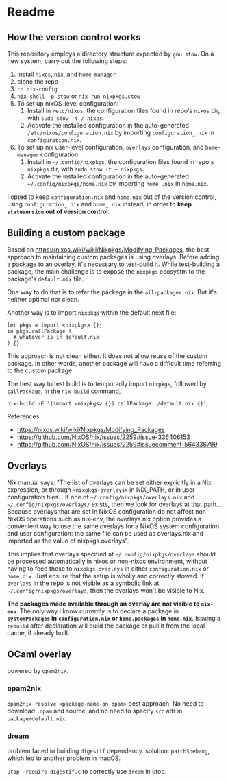 # Readme

## How the version control works

This repository employs a directory structure expected by `gnu stow`. On a new system, carry out the following steps:

1. install `nixos`, `nix`, and `home-manager`
1. clone the repo
1. `cd nix-config`
1. `nix-shell -p stow` or `nix run nixpkgs.stow`
1. To set up nixOS-level configuration:
    1. Install in `/etc/nixos`, the configuration files found in repo's `nixos` dir, with `sudo stow -t / nixos`.
    1. Activate the installed configuration in the auto-generated `/etc/nixos/configuration.nix` by importing `configuration_.nix` in `configuration.nix`. 
1. To set up nix user-level configuration, `overlays` configuration, and `home-manager` configuration:
    1. Install in `~/.config/nixpkgs`, the configuration files found in repo's `nixpkgs` dir, with `sudo stow -t ~ nixpkgs`.
    1. Activate the installed configuration in the auto-generated `~/.config/nixpkgs/home.nix` by importing `home_.nix` in `home.nix`. 

I opted to keep `configuration.nix` and `home.nix` out of the version control, using `configuration_.nix` and `home_.nix` instead, in order to **keep `stateVersion` out of version control**.

## Building a custom package

Based on https://nixos.wiki/wiki/Nixpkgs/Modifying_Packages, the best approach to maintaining custom packages is using overlays. Before adding a package to an overlay, it's necessary to test-build it. While test-building a package, the main challenge is to expose the `nixpkgs` ecosystm to the package's `default.nix` file.

One way to do that is to refer the package in the `all-packages.nix`. But it's neither optimal nor clean.

Another way is to import `nixpkgs` within the default.next file:

```
let pkgs = import <nixpkgs> {};
in pkgs.callPackage (
  # whatever is in default.nix
) {}
```

This approach is not clean either. It does not allow reuse of the custom package. In other words, another package will have a difficult time referring to the custom package.

The best way to test build is to temporarily import `nixpkgs`, followed by `callPackage`, in the `nix-build` command,

```
nix-build -E '(import <nixpkgs> {}).callPackage ./default.nix {}'
```

References:

- https://nixos.wiki/wiki/Nixpkgs/Modifying_Packages
- https://github.com/NixOS/nix/issues/2259#issue-336406153
- https://github.com/NixOS/nix/issues/2259#issuecomment-564336799


## Overlays

Nix manual says: "The list of overlays can be set either explicitly in a Nix expression, or through `<nixpkgs-overlays>` in NIX_PATH, or in user configuration files... If one of `~/.config/nixpkgs/overlays.nix` and `~/.config/nixpkgs/overlays/` exists, then we look for overlays at that path... Because overlays that are set in NixOS configuration do not affect non-NixOS operations such as nix-env, the overlays.nix option provides a convenient way to use the same overlays for a NixOS system configuration and user configuration: the same file can be used as overlays.nix and imported as the value of nixpkgs.overlays". 

This implies that overlays specified at `~/.config/nixpkgs/overlays` should be processed automatically in nixos or non-nixos environment, without having to feed those to `nixpkgs.overlays` in either `configuration.nix` or `home.nix`. Just ensure that the setup is wholly and correctly stowed. If `overlays` in the repo is not visible as a symbolic link at `~/.config/nixpkgs/overlays`, then the overlays won't be visible to Nix.


**The packages made available through an overlay are not visible to `nix-env`**. The only way I know currently is to declare a package in **`systemPackages` in `configuration.nix` or `home.packages` in `home.nix`**. Issuing a `rebuild` after declaration will build the package or pull it from the local cache, if already built.

## OCaml overlay

powered by `opam2nix`.

### opam2nix

`opam2nix resolve <package-name-on-opam>` best approach. No need to download `.opam` and source, and no need to specify `src` attr in `package/default.nix`.

### dream

problem faced in building `digestif` dependency. solution: `patchShebang`, which led to another problem in macOS.

`utop -require digestif.c` to correctly use `dream` in utop.
